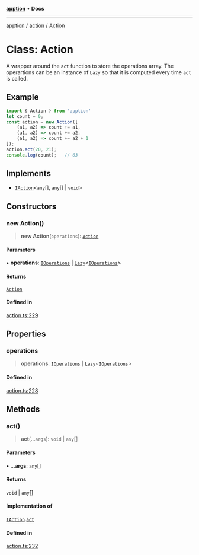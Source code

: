 [**apption**](../../README.md) • **Docs**

***

[apption](../../modules.md) / [action](../README.md) / Action

# Class: Action

A wrapper around the `act` function to store the operations array. The operartions can be an instance 
of `Lazy` so that it is computed every time `act` is called.

## Example

```ts
import { Action } from 'apption'
let count = 0;
const action = new Action([
    (a1, a2) => count += a1,
    (a1, a2) => count += a2,
    (a1, a2) => count += a2 + 1
]);
action.act(20, 21);
console.log(count);   // 63
```

## Implements

- [`IAction`](../interfaces/IAction.md)\<`any`[], `any`[] \| `void`\>

## Constructors

### new Action()

> **new Action**(`operations`): [`Action`](Action.md)

#### Parameters

• **operations**: [`IOperations`](../type-aliases/IOperations.md) \| [`Lazy`](Lazy.md)\<[`IOperations`](../type-aliases/IOperations.md)\>

#### Returns

[`Action`](Action.md)

#### Defined in

[action.ts:229](https://github.com/mksunny1/apption/blob/3ee99bdc3f8bf611aaabe8c0754fffd6c005fdcc/src/action.ts#L229)

## Properties

### operations

> **operations**: [`IOperations`](../type-aliases/IOperations.md) \| [`Lazy`](Lazy.md)\<[`IOperations`](../type-aliases/IOperations.md)\>

#### Defined in

[action.ts:228](https://github.com/mksunny1/apption/blob/3ee99bdc3f8bf611aaabe8c0754fffd6c005fdcc/src/action.ts#L228)

## Methods

### act()

> **act**(...`args`): `void` \| `any`[]

#### Parameters

• ...**args**: `any`[]

#### Returns

`void` \| `any`[]

#### Implementation of

[`IAction`](../interfaces/IAction.md).[`act`](../interfaces/IAction.md#act)

#### Defined in

[action.ts:232](https://github.com/mksunny1/apption/blob/3ee99bdc3f8bf611aaabe8c0754fffd6c005fdcc/src/action.ts#L232)
